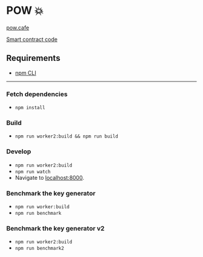 # POW 💥

[pow.cafe](https://pow.cafe/)

[Smart contract code](https://github.com/ronanyeah/pow-program)

## Requirements
- [npm CLI](https://docs.npmjs.com/)

---

### Fetch dependencies
- `npm install`

### Build
- `npm run worker2:build && npm run build`

### Develop
- `npm run worker2:build`
- `npm run watch`
- Navigate to [localhost:8000](http:localhost:8000).

### Benchmark the key generator
- `npm run worker:build`
- `npm run benchmark`

### Benchmark the key generator v2
- `npm run worker2:build`
- `npm run benchmark2`